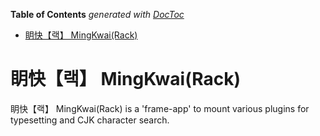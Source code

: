 <!-- START doctoc generated TOC please keep comment here to allow auto update -->
<!-- DON'T EDIT THIS SECTION, INSTEAD RE-RUN doctoc TO UPDATE -->
**Table of Contents**  *generated with [DocToc](https://github.com/thlorenz/doctoc)*

- [眀快【랙】 MingKwai(Rack)](#%E7%9C%80%E5%BF%AB%E3%80%90%EB%9E%99%E3%80%91-mingkwairack)

<!-- END doctoc generated TOC please keep comment here to allow auto update -->

#  眀快【랙】 MingKwai(Rack)

眀快【랙】 MingKwai(Rack) is a 'frame-app' to mount various plugins for typesetting and CJK character search.
